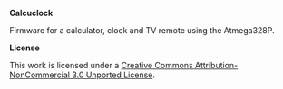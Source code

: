 __Calcuclock__

Firmware for a calculator, clock and TV remote using the Atmega328P.


__License__

This work is licensed under a [Creative Commons Attribution-NonCommercial 3.0 Unported License](https://creativecommons.org/licenses/by-nc/3.0/).